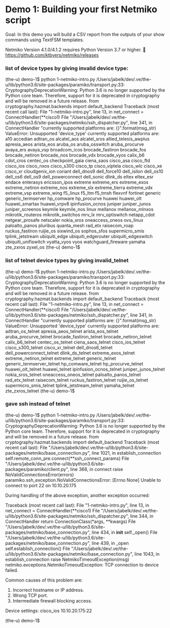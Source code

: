# Demo 1: Building your first Netmiko script

Goal: In this demo you will build a CSV report from the outputs of your show commands using TextFSM templates. 

Netmiko Version 4.1.0/4.1.2 requires Python Version 3.7 or higher. 🐍
<https://github.com/ktbyers/netmiko/releases>



### list of device types by giving invalid device type:

(the-u) demo-1$ python 1-netmiko-intro.py
/Users/jabelk/dev/.ve/the-u/lib/python3.6/site-packages/paramiko/transport.py:33: CryptographyDeprecationWarning: Python 3.6 is no longer supported by the Python core team. Therefore, support for it is deprecated in cryptography and will be removed in a future release.
  from cryptography.hazmat.backends import default_backend
Traceback (most recent call last):
  File "1-netmiko-intro.py", line 13, in <module>
    net_connect = ConnectHandler(**cisco1)
  File "/Users/jabelk/dev/.ve/the-u/lib/python3.6/site-packages/netmiko/ssh_dispatcher.py", line 341, in ConnectHandler
    "currently supported platforms are: {}".format(msg_str)
ValueError: Unsupported 'device_type' currently supported platforms are:
a10
accedian
adtran_os
alcatel_aos
alcatel_sros
allied_telesis_awplus
apresia_aeos
arista_eos
aruba_os
aruba_osswitch
aruba_procurve
avaya_ers
avaya_vsp
broadcom_icos
brocade_fastiron
brocade_fos
brocade_netiron
brocade_nos
brocade_vdx
brocade_vyos
calix_b6
cdot_cros
centec_os
checkpoint_gaia
ciena_saos
cisco_asa
cisco_ftd
cisco_ios
cisco_nxos
cisco_s300
cisco_tp
cisco_viptela
cisco_wlc
cisco_xe
cisco_xr
cloudgenix_ion
coriant
dell_dnos9
dell_force10
dell_isilon
dell_os10
dell_os6
dell_os9
dell_powerconnect
dell_sonic
dlink_ds
eltex
eltex_esr
endace
enterasys
ericsson_ipos
extreme
extreme_ers
extreme_exos
extreme_netiron
extreme_nos
extreme_slx
extreme_tierra
extreme_vdx
extreme_vsp
extreme_wing
f5_linux
f5_ltm
f5_tmsh
flexvnf
fortinet
generic
generic_termserver
hp_comware
hp_procurve
huawei
huawei_olt
huawei_smartax
huawei_vrpv8
ipinfusion_ocnos
juniper
juniper_junos
juniper_screenos
keymile
keymile_nos
linux
mellanox
mellanox_mlnxos
mikrotik_routeros
mikrotik_switchos
mrv_lx
mrv_optiswitch
netapp_cdot
netgear_prosafe
netscaler
nokia_sros
oneaccess_oneos
ovs_linux
paloalto_panos
pluribus
quanta_mesh
rad_etx
raisecom_roap
ruckus_fastiron
ruijie_os
sixwind_os
sophos_sfos
supermicro_smis
tplink_jetstream
ubiquiti_edge
ubiquiti_edgerouter
ubiquiti_edgeswitch
ubiquiti_unifiswitch
vyatta_vyos
vyos
watchguard_fireware
yamaha
zte_zxros
zyxel_os
(the-u) demo-1$


### list of telnet device types by giving invalid_telnet

(the-u) demo-1$ python 1-netmiko-intro.py
/Users/jabelk/dev/.ve/the-u/lib/python3.6/site-packages/paramiko/transport.py:33: CryptographyDeprecationWarning: Python 3.6 is no longer supported by the Python core team. Therefore, support for it is deprecated in cryptography and will be removed in a future release.
  from cryptography.hazmat.backends import default_backend
Traceback (most recent call last):
  File "1-netmiko-intro.py", line 13, in <module>
    net_connect = ConnectHandler(**cisco1)
  File "/Users/jabelk/dev/.ve/the-u/lib/python3.6/site-packages/netmiko/ssh_dispatcher.py", line 341, in ConnectHandler
    "currently supported platforms are: {}".format(msg_str)
ValueError: Unsupported 'device_type' currently supported platforms are:
adtran_os_telnet
apresia_aeos_telnet
arista_eos_telnet
aruba_procurve_telnet
brocade_fastiron_telnet
brocade_netiron_telnet
calix_b6_telnet
centec_os_telnet
ciena_saos_telnet
cisco_ios_telnet
cisco_s300_telnet
cisco_xr_telnet
dell_dnos6_telnet
dell_powerconnect_telnet
dlink_ds_telnet
extreme_exos_telnet
extreme_netiron_telnet
extreme_telnet
generic_telnet
generic_termserver_telnet
hp_comware_telnet
hp_procurve_telnet
huawei_olt_telnet
huawei_telnet
ipinfusion_ocnos_telnet
juniper_junos_telnet
nokia_sros_telnet
oneaccess_oneos_telnet
paloalto_panos_telnet
rad_etx_telnet
raisecom_telnet
ruckus_fastiron_telnet
ruijie_os_telnet
supermicro_smis_telnet
tplink_jetstream_telnet
yamaha_telnet
zte_zxros_telnet
(the-u) demo-1$


### gave ssh instead of telnet

(the-u) demo-1$ python 1-netmiko-intro.py
/Users/jabelk/dev/.ve/the-u/lib/python3.6/site-packages/paramiko/transport.py:33: CryptographyDeprecationWarning: Python 3.6 is no longer supported by the Python core team. Therefore, support for it is deprecated in cryptography and will be removed in a future release.
  from cryptography.hazmat.backends import default_backend
Traceback (most recent call last):
  File "/Users/jabelk/dev/.ve/the-u/lib/python3.6/site-packages/netmiko/base_connection.py", line 1021, in establish_connection
    self.remote_conn_pre.connect(**ssh_connect_params)
  File "/Users/jabelk/dev/.ve/the-u/lib/python3.6/site-packages/paramiko/client.py", line 368, in connect
    raise NoValidConnectionsError(errors)
paramiko.ssh_exception.NoValidConnectionsError: [Errno None] Unable to connect to port 22 on 10.10.20.175

During handling of the above exception, another exception occurred:

Traceback (most recent call last):
  File "1-netmiko-intro.py", line 13, in <module>
    net_connect = ConnectHandler(**cisco1)
  File "/Users/jabelk/dev/.ve/the-u/lib/python3.6/site-packages/netmiko/ssh_dispatcher.py", line 344, in ConnectHandler
    return ConnectionClass(*args, **kwargs)
  File "/Users/jabelk/dev/.ve/the-u/lib/python3.6/site-packages/netmiko/base_connection.py", line 434, in __init__
    self._open()
  File "/Users/jabelk/dev/.ve/the-u/lib/python3.6/site-packages/netmiko/base_connection.py", line 439, in _open
    self.establish_connection()
  File "/Users/jabelk/dev/.ve/the-u/lib/python3.6/site-packages/netmiko/base_connection.py", line 1043, in establish_connection
    raise NetmikoTimeoutException(msg)
netmiko.exceptions.NetmikoTimeoutException: TCP connection to device failed.

Common causes of this problem are:

1. Incorrect hostname or IP address.
2. Wrong TCP port.
3. Intermediate firewall blocking access.

Device settings: cisco_ios 10.10.20.175:22

(the-u) demo-1$
